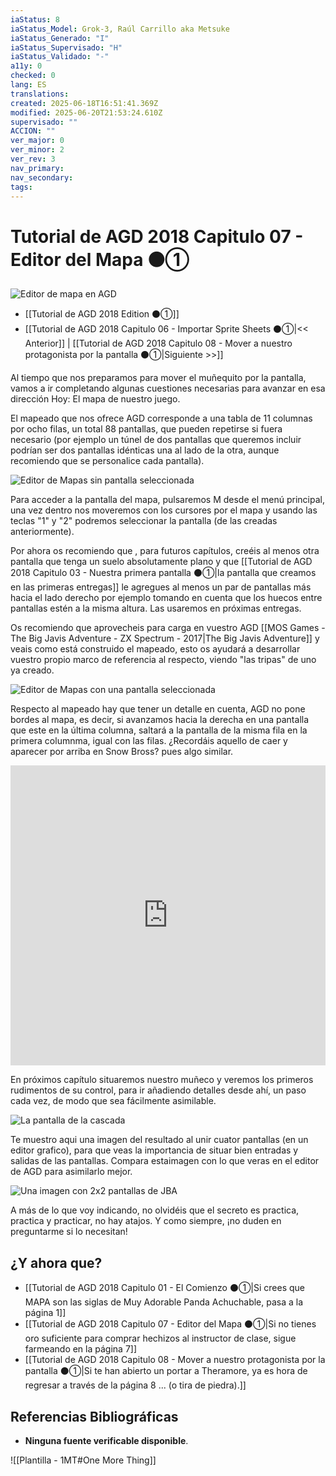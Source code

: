 ```yaml
---
iaStatus: 8
iaStatus_Model: Grok-3, Raúl Carrillo aka Metsuke
iaStatus_Generado: "I"
iaStatus_Supervisado: "H"
iaStatus_Validado: "-"
a11y: 0
checked: 0
lang: ES
translations: 
created: 2025-06-18T16:51:41.369Z
modified: 2025-06-20T21:53:24.610Z
supervisado: ""
ACCION: ""
ver_major: 0
ver_minor: 2
ver_rev: 3
nav_primary: 
nav_secondary: 
tags:
---
```

# Tutorial de AGD 2018 Capitulo 07 - Editor del Mapa ⚫①

![Editor de mapa en AGD](PublicBrain/_resources/3c2297a38e1d2dc717c7b12b3b57235c_MD5.jpg)

* [[Tutorial de AGD 2018 Edition ⚫①]]
* [[Tutorial de AGD 2018 Capitulo 06 - Importar Sprite Sheets ⚫①|<< Anterior]]  | [[Tutorial de AGD 2018 Capitulo 08 - Mover a nuestro protagonista por la pantalla ⚫①|Siguiente >>]]

Al tiempo que nos preparamos para mover el muñequito por la pantalla, vamos a ir completando algunas cuestiones necesarias para avanzar en esa dirección Hoy: El mapa de nuestro juego.

El mapeado que nos ofrece AGD corresponde a una tabla de 11 columnas por ocho filas, un total 88 pantallas, que pueden repetirse si fuera necesario (por ejemplo un túnel de dos pantallas que queremos incluir podrían ser dos pantallas idénticas una al lado de la otra, aunque recomiendo que se personalice cada pantalla).

![Editor de Mapas sin pantalla seleccionada](PublicBrain/_resources/60bf983a4ef987ca3b39446690352cfc_MD5.jpeg)

Para acceder a la pantalla del mapa, pulsaremos M desde el menú principal, una vez dentro nos moveremos con los cursores por el mapa y usando las teclas "1" y "2" podremos seleccionar la pantalla (de las creadas anteriormente).

Por ahora os recomiendo que , para futuros capítulos, creéis al menos otra pantalla que tenga un suelo absolutamente plano y que [[Tutorial de AGD 2018 Capitulo 03 - Nuestra primera pantalla  ⚫①|la pantalla que creamos en las primeras entregas]] le agregues al menos un par de pantallas más hacia el lado derecho por ejemplo tomando en cuenta que los huecos entre pantallas estén a la misma altura. Las usaremos en próximas entregas.

Os recomiendo que aprovecheis para carga en vuestro AGD [[MOS Games - The Big Javis Adventure - ZX Spectrum - 2017|The Big Javis Adventure]] y veais como está construido el mapeado, esto os ayudará a desarrollar vuestro propio marco de referencia al respecto, viendo "las tripas" de uno ya creado.

![Editor de Mapas con una pantalla seleccionada](PublicBrain/_resources/b69a5d4649c933758f59fabcef3ae45b_MD5.jpeg)

Respecto al mapeado hay que tener un detalle en cuenta, AGD no pone bordes al mapa, es decir, si avanzamos hacia la derecha en una pantalla que este en la última columna, saltará a la pantalla de la misma fila en la primera columnma, igual con las filas. ¿Recordáis aquello de caer y aparecer por arriba en Snow Bross? pues algo similar.

**<iframe width="100%" height="480" src="https://www.youtube.com/embed/kUTR83OCWpo?si=Fa3w0nNCSigYNCp-" title="YouTube video player" frameborder="0" allow="accelerometer; autoplay; clipboard-write; encrypted-media; gyroscope; picture-in-picture; web-share" referrerpolicy="strict-origin-when-cross-origin" allowfullscreen></iframe>**

En próximos capítulo situaremos nuestro muñeco y veremos los primeros rudimentos de su control, para ir añadiendo detalles desde ahí, un paso cada vez, de modo que sea fácilmente asimilable.

![La pantalla de la cascada](PublicBrain/_resources/bfd08c33b5100c26550f8f6c0a3ffbd4_MD5.jpeg)

Te muestro aqui una imagen del resultado al unir cuator pantallas (en un editor grafico), para que veas la importancia de situar bien entradas y salidas de las pantallas. Compara estaimagen con lo que veras en el editor de AGD para asimilarlo mejor.

![Una imagen con 2x2 pantallas de JBA](/PublicBrain/_resources/3308f1523b5681d73be1d9f2486f66ad_MD5.jpg)

A más de lo que voy indicando, no olvidéis que el secreto es practica, practica y practicar, no hay atajos. Y como siempre, ¡no duden en preguntarme si lo necesitan!

## ¿Y ahora que?

* [[Tutorial de AGD 2018 Capitulo 01 - El Comienzo ⚫①|Si crees que MAPA son las siglas de Muy Adorable Panda Achuchable, pasa a la página 1]]
* [[Tutorial de AGD 2018 Capitulo 07 - Editor del Mapa ⚫①|Si no tienes oro suficiente para comprar hechizos al instructor de clase, sigue farmeando en la página 7]]
* [[Tutorial de AGD 2018 Capitulo 08 - Mover a nuestro protagonista por la pantalla ⚫①|Si te han abierto un portar a Theramore, ya es hora de regresar a través de la página 8 ... (o tira de piedra).]]
## Referencias Bibliográficas

- **Ninguna fuente verificable disponible**.  

![[Plantilla - 1MT#One More Thing]]